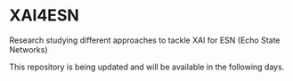 # XAI4ESN
Research studying different approaches to tackle XAI for ESN (Echo State Networks)

This repository is being updated and will be available in the following days.
